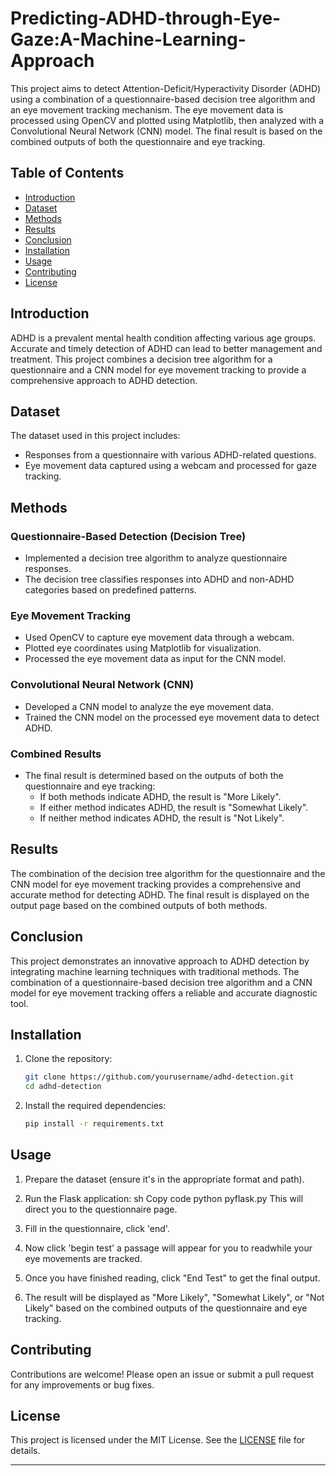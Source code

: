 # Predicting-ADHD-through-Eye-Gaze:A-Machine-Learning-Approach

This project aims to detect Attention-Deficit/Hyperactivity Disorder (ADHD) using a combination of a questionnaire-based decision tree algorithm and an eye movement tracking mechanism. The eye movement data is processed using OpenCV and plotted using Matplotlib, then analyzed with a Convolutional Neural Network (CNN) model. The final result is based on the combined outputs of both the questionnaire and eye tracking.

## Table of Contents

- [Introduction](#introduction)
- [Dataset](#dataset)
- [Methods](#methods)
- [Results](#results)
- [Conclusion](#conclusion)
- [Installation](#installation)
- [Usage](#usage)
- [Contributing](#contributing)
- [License](#license)

## Introduction

ADHD is a prevalent mental health condition affecting various age groups. Accurate and timely detection of ADHD can lead to better management and treatment. This project combines a decision tree algorithm for a questionnaire and a CNN model for eye movement tracking to provide a comprehensive approach to ADHD detection.

## Dataset

The dataset used in this project includes:
- Responses from a questionnaire with various ADHD-related questions.
- Eye movement data captured using a webcam and processed for gaze tracking.

## Methods

### Questionnaire-Based Detection (Decision Tree)
- Implemented a decision tree algorithm to analyze questionnaire responses.
- The decision tree classifies responses into ADHD and non-ADHD categories based on predefined patterns.

### Eye Movement Tracking
- Used OpenCV to capture eye movement data through a webcam.
- Plotted eye coordinates using Matplotlib for visualization.
- Processed the eye movement data as input for the CNN model.

### Convolutional Neural Network (CNN)
- Developed a CNN model to analyze the eye movement data.
- Trained the CNN model on the processed eye movement data to detect ADHD.

### Combined Results
- The final result is determined based on the outputs of both the questionnaire and eye tracking:
  - If both methods indicate ADHD, the result is "More Likely".
  - If either method indicates ADHD, the result is "Somewhat Likely".
  - If neither method indicates ADHD, the result is "Not Likely".

## Results

The combination of the decision tree algorithm for the questionnaire and the CNN model for eye movement tracking provides a comprehensive and accurate method for detecting ADHD. The final result is displayed on the output page based on the combined outputs of both methods.

## Conclusion

This project demonstrates an innovative approach to ADHD detection by integrating machine learning techniques with traditional methods. The combination of a questionnaire-based decision tree algorithm and a CNN model for eye movement tracking offers a reliable and accurate diagnostic tool.

## Installation

1. Clone the repository:
    ```sh
    git clone https://github.com/yourusername/adhd-detection.git
    cd adhd-detection
    ```

2. Install the required dependencies:
    ```sh
    pip install -r requirements.txt
    ```

## Usage
1. Prepare the dataset (ensure it's in the appropriate format and path).

2. Run the Flask application:
  sh
  Copy code
  python pyflask.py
  This will direct you to the questionnaire page.

3. Fill in the questionnaire, click 'end'.
   
4. Now click 'begin test' a passage will appear for you to readwhile your eye movements are tracked.

5. Once you have finished reading, click "End Test" to get the final output.

6. The result will be displayed as "More Likely", "Somewhat Likely", or "Not Likely" based on the combined outputs of the questionnaire and eye tracking.


## Contributing

Contributions are welcome! Please open an issue or submit a pull request for any improvements or bug fixes.

## License

This project is licensed under the MIT License. See the [LICENSE](LICENSE) file for details.

---

